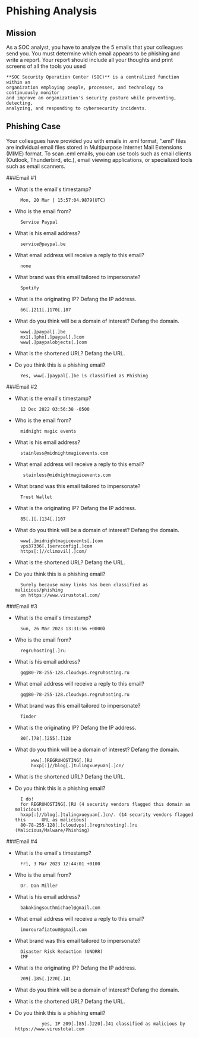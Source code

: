 # Phishing Analysis 

## Mission

As a SOC analyst, you have to analyze the 5 emails that your colleagues send you. You must determine which email appears to be phishing and write a report. Your report should include all your thoughts and print screens of all the tools you used


	
```
**SOC Security Operation Center (SOC)** is a centralized function within an 
organization employing people, processes, and technology to continuously monitor 
and improve an organization's security posture while preventing, detecting, 
analyzing, and responding to cybersecurity incidents.
```

## Phishing Case

Your colleagues have provided you with emails in .eml format, ".eml" files are individual email files stored in Multipurpose Internet Mail Extensions (MIME) format. To scan .eml emails, you can use tools such as email clients (Outlook, Thunderbird, etc.), email viewing applications, or specialized tools such as email scanners.


###Email #1


* What is the email's timestamp?

		Mon, 20 Mar | 15:57:04.9879(UTC)
* Who is the email from?

		Service Paypal
* What is his email address?
		
		service@paypal.be
* What email address will receive a reply to this email?

		none
* What brand was this email tailored to impersonate?
	
		Spotify
	
* What is the originating IP? Defang the IP address.
	
		66[.]211[.]170[.]87
* What do you think will be a domain of interest? Defang the domain.

		www[.]paypal[.]be
		mx1[.]phx[.]paypal[.]com
		www[.]paypalobjects[.]com
	
* What is the shortened URL? Defang the URL.
	
		

* Do you think this is a phishing email?

		Yes, www[.]paypal[.]be is classified as Phishing

###Email #2


* What is the email's timestamp?

		12 Dec 2022 03:56:38 -0500

* Who is the email from?
	
		midnight magic events
	
* What is his email address?
		
		stainless@midnightmagicevents.com
* What email address will receive a reply to this email?

		 stainless@midnightmagicevents.com
* What brand was this email tailored to impersonate?
	
		Trust Wallet
	
* What is the originating IP? Defang the IP address.
	
		85[.][.]134[.]107
* What do you think will be a domain of interest? Defang the domain.
	
		www[.]midnightmagicevents[.]com
		vps37336[.]servconfig[.]com
		https[:]//climovil[.]com/		
	
* What is the shortened URL? Defang the URL.
	
		

* Do you think this is a phishing email?

		Surely because many links has been classified as malicious/phishing 
		on https://www.virustotal.com/
		
###Email #3


* What is the email's timestamp?
		
		Sun, 26 Mar 2023 13:31:56 +0000à
		
* Who is the email from?

		regruhosting[.]ru

* What is his email address?

		gq@80-78-255-128.cloudvps.regruhosting.ru
		
* What email address will receive a reply to this email?

		gq@80-78-255-128.cloudvps.regruhosting.ru
		 
* What brand was this email tailored to impersonate?
	
		Tinder
	
* What is the originating IP? Defang the IP address.
	
		80[.]78[.]255[.]128
		
* What do you think will be a domain of interest? Defang the domain.
	
			www[.]REGRUHOSTING[.]RU
			hxxp[:]//blog[.]tulingxueyuan[.]cn/
	
* What is the shortened URL? Defang the URL.
	
		

* Do you think this is a phishing email?

		I do!  
		for REGRUHOSTING[.]RU (4 security vendors flagged this domain as 		malicious)
		hxxp[:]//blog[.]tulingxueyuan[.]cn/. (14 security vendors flagged this 		URL as malicious)
		80-78-255-128[.]cloudvps[.]regruhosting[.]ru (Malicious/Malware/Phishing)
		

###Email #4


* What is the email's timestamp?
		
		Fri, 3 Mar 2023 12:44:01 +0100
		
* Who is the email from?

		Dr. Dan Miller

* What is his email address?

		babakingsouthmichael@gmail.com		
		
* What email address will receive a reply to this email?
 		
		imorourafiatou0@gmail.com
		 
* What brand was this email tailored to impersonate?
	
		Disaster Risk Reduction (UNDRR)
		IMF
	
* What is the originating IP? Defang the IP address.
	
		209[.]85[.]220[.]41
				
* What do you think will be a domain of interest? Defang the domain.
	
			
	
* What is the shortened URL? Defang the URL.
	
		

* Do you think this is a phishing email?

				yes, IP 209[.]85[.]220[.]41 classified as malicious by https://www.virustotal.com

